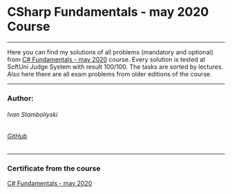 # CSharp Fundamentals - may 2020 Course

------------

Here you can find my solutions of all problems (mandatory and optional) from [C# Fundamentals - may 2020](https://softuni.bg/trainings/2830/csharp-fundamentals-may-2020) course. Every solution is tested at SoftUni Judge System with result 100/100. The tasks are sorted by lectures. Also here there are all exam problems from older editions of the course.

------------

### Author:
###### Ivan Stamboliyski

###### [GitHub](https://github.com/ivanstamboliyski)

------------

### Certificate from the course
[C# Fundamentals - may 2020](https://softuni.bg/certificates/details/86214/d3ecb58d)
